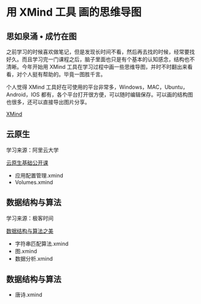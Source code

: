 # 用 XMind 工具 画的思维导图

## 思如泉涌 • 成竹在图

之前学习的时候喜欢做笔记，但是发现长时间不看，然后再去找的时候，经常要找好久。而且学习完一门课程之后，脑子里面也只是有个基本的认知感念，结构也不清晰。今年开始用 XMind 工具在学习过程中画一些思维导图，并时不时翻出来看看，对个人挺有帮助的。毕竟一图胜千言。

个人觉得 XMind 工具好在可使用的平台非常多，Windows，MAC，Ubuntu，Android，IOS 都有，各个平台打开很方便，可以随时编辑保存。可以画的结构图也很多，还可以直接导出图片分享。

[XMind](https://www.xmind.cn/)



## 云原生

学习来源：阿里云大学 

[云原生基础公开课](https://developer.aliyun.com/learning/roadmap/cloudnative?spm=5176.13257455.1389353.6.74e77facRqxEAZ)



- 应用配置管理.xmind
- Volumes.xmind



## 数据结构与算法

学习来源：极客时间

[数据结构与算法之美](https://time.geekbang.org/column/intro/126)

- 字符串匹配算法.xmind
- 图.xmind
- 数据分析.xmind

## 数据结构与算法
- 唐诗.xmind